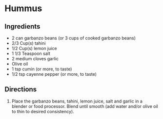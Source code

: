 Hummus
======

Ingredients
-----------

- 2 can garbanzo beans (or 3 cups of cooked garbanzo beans)
- 2/3 Cup(s) tahini
- 1/2 Cup(s) lemon juice
- 1 1/3 Teaspoon salt
- 2 medium cloves garlic
- Olive oil
- 1 tsp cumin (or more, to taste)
- 1/2 tsp cayenne pepper (or more, to taste)

Directions
----------

1. Place the garbanzo beans, tahini, lemon juice, salt and garlic in a blender or food processor. Blend until smooth (add water and/or olive oil to thin to desired consistency).
